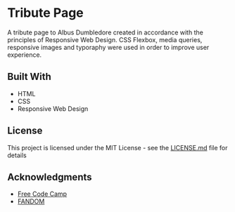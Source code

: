 # Tribute Page

A tribute page to Albus Dumbledore created in accordance with the principles of Responsive Web Design. CSS Flexbox, media queries, responsive images and typoraphy were used in order to improve user experience. 

## Built With

* HTML
* CSS 
* Responsive Web Design  
 
## License

This project is licensed under the MIT License - see the [LICENSE.md](LICENSE.md) file for details

## Acknowledgments

* [Free Code Camp](https://www.freecodecamp.org/learn/) 
* [FANDOM](https://www.fandom.com/)
